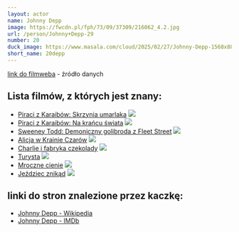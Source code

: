 ```yaml
---
layout: actor
name: Johnny Depp
image: https://fwcdn.pl/fph/73/09/37309/216062_4.2.jpg
url: /person/Johnny+Depp-29
number: 20
duck_image: https://www.masala.com/cloud/2025/02/27/Johnny-Depp-1568x882.jpg
short_name: 20depp
---
```

[link do filmweba](https://www.filmweb.pl/person/Johnny+Depp-29) - źródło danych

## Lista filmów, z których jest znany:
- [Piraci z Karaibów: Skrzynia umarlaka](https://www.filmweb.pl/film/Piraci+z+Karaib%C3%B3w%3A+Skrzynia+umarlaka-2006-107404)
![](https://fwcdn.pl/fpo/74/04/107404/7518098_2.7.webp)
- [Piraci z Karaibów: Na krańcu świata](https://www.filmweb.pl/film/Piraci+z+Karaib%C3%B3w%3A+Na+kra%C5%84cu+%C5%9Bwiata-2007-121760)
![](https://fwcdn.pl/fpo/17/60/121760/7154556_1.7.webp)
- [Sweeney Todd: Demoniczny golibroda z Fleet Street](https://www.filmweb.pl/film/Sweeney+Todd%3A+Demoniczny+golibroda+z+Fleet+Street-2007-191945)
![](https://fwcdn.pl/fpo/19/45/191945/7379045_1.7.webp)
- [Alicja w Krainie Czarów](https://www.filmweb.pl/film/Alicja+w+Krainie+Czar%C3%B3w-2010-465818)
![](https://fwcdn.pl/fpo/58/18/465818/7304109_1.7.webp)
- [Charlie i fabryka czekolady](https://www.filmweb.pl/film/Charlie+i+fabryka+czekolady-2005-104541)
![](https://fwcdn.pl/fpo/45/41/104541/7107721_1.7.webp)
- [Turysta](https://www.filmweb.pl/film/Turysta-2010-484295)
![](https://fwcdn.pl/fpo/42/95/484295/7346121_2.7.webp)
- [Mroczne cienie](https://www.filmweb.pl/film/Mroczne+cienie-2012-483333)
![](https://fwcdn.pl/fpo/33/33/483333/7454543_1.7.webp)
- [Jeździec znikąd](https://www.filmweb.pl/film/Je%C5%BAdziec+znik%C4%85d-2013-491042)
![](https://fwcdn.pl/fpo/10/42/491042/7552967_1.7.webp)


## linki do stron znalezione przez kaczkę:
- [Johnny Depp - Wikipedia](https://en.wikipedia.org/wiki/Johnny_Depp)
- [Johnny Depp - IMDb](https://www.imdb.com/name/nm0000136/)
